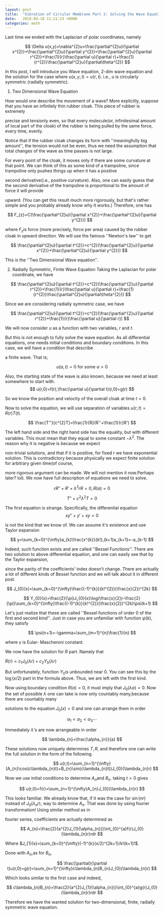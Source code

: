 ```yaml
---
layout: post
title:  "Vibration of Circular Membrane Part 2: Solving the Wave Equation"
date:   2019-04-18 11:21:23 +0900
categories: math
---
```


Last time we ended with the Laplacian of polar coordinates, namely

$$
\Delta u(x,y)=\nabla^{2}u=\frac{\partial^{2}u}{\partial x^{2}}+\frac{\partial^{2}u}{\partial y^{2}}=\frac{\partial^{2}u}{\partial r^{2}}+\frac{1}{r}\frac{\partial u}{\partial r}+\frac{1}{r^{2}}\frac{\partial^{2}u}{\partial\theta^{2}}
$$

In this post, I will introduce you Wave equation, 2-dim wave equation
and the solution for the case where $u(x,y,t)=u(r,t)$. i.e., $u$
is circularly symmetric (radially symmetric).

1. Two Dimensional Wave Equation

How would one describe the movement of a wave? More explicitly, suppose
that you have an infinitely thin rubber cloak. This piece of rubber
is extremely

precise and tensionly even, so that every molecule(or, infinitesimal
amount of local part of the cloak) of the rubber is being pulled by
the same force, every time, evenly.

Notice that if the rubber cloak changes its form with ''meaningfully
big amount'', the tension would not be even, thus we need the assumption
that total changes of the wave as time passes is not large.

For every point of the cloak, it moves only if there are some curvature
at that point. We can think of this as some kind of a trampoline,
since trampoline only pushes things up when it has a positive

second derivative(i.e., positive curvature). Also, one can easily guess
that the second derivative of the trampoline is proportional to the
amount of force it will provide

upward. (You can get this result much more rigorously, but that's
rather simple and you probably already know why it works.) Therefore,
one has

$$
F_{z}=C(\frac{\partial^{2}u}{\partial x^{2}}+\frac{\partial^{2}u}{\partial y^{2}})
$$

where $F_{z}$is force (more precisely, force per area) caused by
the rubber cloak in upward direction. We will use the famous ''Newton's
law'' to get

$$
\frac{\partial^{2}u}{\partial t^{2}}=c^{2}(\frac{\partial^{2}u}{\partial x^{2}}+\frac{\partial^{2}u}{\partial y^{2}})
$$

This is the ''Two Dimensional Wave equation''.

2. Radially Symmetric, Finite Wave Equation
Taking the Laplacian for polar coordinate, we have

$$
\frac{\partial^{2}u}{\partial t^{2}}=c^{2}(\frac{\partial^{2}u}{\partial r^{2}}+\frac{1}{r}\frac{\partial u}{\partial r}+\frac{1}{r^{2}}\frac{\partial^{2}u}{\partial\theta^{2}})
$$

Since we are considering radially symmetric case, we have

$$
\frac{\partial^{2}u}{\partial t^{2}}=c^{2}(\frac{\partial^{2}u}{\partial r^{2}}+\frac{1}{r}\frac{\partial u}{\partial r})
$$

We will now consider $u$ as a function with two variables, $r$ and
$t$.

But this is not enough to fully solve the wave equation. As all differential
equations, one needs initial conditions and boundary conditions. In this
case, we will have a condition that describe

a finite wave. That is;

$$
u(a,t)=0\text{ for some }a>0
$$

Also, the starting state of the wave is also known, because we need
at least somewhere to start with.
$$
u(r,0)=f(r),\frac{\partial u}{\partial t}(r,0)=g(r)
$$

So we know the position and velocity of the overall cloak at time
$t=0$.

Now to solve the equation, we will use separation of variables $u(r,t)=R(r)T(t)$.

$$
\frac{T''}{c^{2}T}=\frac{1}{R}(R''+\frac{1}{r}R')
$$

The left hand side and the right hand side has the equality, but with
different variables. This must mean that they equal to some constant
$-\lambda^{2}$. The reason why it is negative is because we expect

non-trivial solutions, and that if it is positive, for fixed $r$
we have exponential solution. This is contradictory because physically
we expect finite solution for arbitrary given time(of course,

more rigorous argument can be made. We will not mention it now.Perhaps
later? lol). We now have full description of equations we need to
solve.

$$
rR''+R'+\lambda^{2}rR=0,R(a)=0
$$

$$
T''+c^{2}\lambda^{2}T=0
$$

The first equation is strange. Specifically, the differential equation
$$
xy''+y'+xy=0
$$

is not the kind that we know of. We can assume it's existence and
use Taylor expansion

$$
y=\sum_{k=0}^{\infty}a_{k}\frac{x^{k}}{k!},(k+1)a_{k+1}=-a_{k-1}
$$

Indeed, such function exists and are called ''Bessel Functions''.
There are two solution to above differential equation, and one can
easily see that by the Taylor expansion,

since the parity of the coefficients' index doesn't change. There are
actually a lot of different kinds of Bessel function and we will talk
about it in different post.

$$
J_{0}(x)=\sum_{k=0}^{\infty}\frac{(-1)^{k}}{k!^{2}}(\frac{x}{2})^{2k}
$$

$$
Y_{0}(x)=\frac{2}{\pi}J_{0}(x)\log(\frac{x}{2})-\frac{2}{\pi}\sum_{k=0}^{\infty}\frac{(-1)^{k}}{k!^{2}}(\frac{x}{2})^{2k}\psi(k+1)
$$

Let's just realize that these are called ''Bessel functions of order
0 of the first and second kind''. Just in case you are unfamiliar
with function $\psi(k)$, they satisfy

$$
\psi(n+1)=-\gamma+\sum_{m=1}^{n}\frac{1}{n}
$$

where $\gamma$ is Eular- Mascheroni constant.

We now have the solution for $R$ part. Namely that

$R(r)=c_{1}J_{0}(\lambda r)+c_{2}Y_{0}(\lambda r)$

But unfortunately, function $Y_{0}$is unbounded near 0. You can see
this by the $\log(x/2)$ part in the formula above. Thus, we are left
with the first kind.

Now using boundary condition $R(a)=0$, it must imply that $J_{0}(\lambda a)=0$.
Now the set of possible $\lambda$ one can take is now only countably
many,because there are countably many

solutions to the equation $J_{0}(x)=0$ and one can arrange them in
order

$$
\alpha_{1}<\alpha_{2}<\alpha_{3}\cdots
$$

Immediately $\lambda$'s are now arrangeable in order

$$
\lambda_{n}=\frac{\alpha_{n}}{a}
$$

These solutions now uniquely determines $T,R$, and therefore one
can write the full solution in the form of the following.

$$
u(r,t)=\sum_{n=1}^{\infty}(A_{n}\cos(c\lambda_{n}t)+B_{n}\sin(c\lambda_{n}t))J_{0}(\lambda_{n}r)
$$

Now we use initial conditions to determine $A_{n}$and $B_{n}$. taking
$t=0$ gives

$$
u(r,0)=f(r)=\sum_{n=1}^{\infty}A_{n}J_{0}(\lambda_{n}r)
$$

This looks familiar. We already know that, if it was the case for
$\sin(nr)$ instead of $J_{0}(\lambda_{n}r)$, way to determine $A_{n}$.
That was done by using fourier transformation! Using similar method
as in

fourier series, coefficients are actually determined as

$$
A_{n}=\frac{2}{a^{2}J_{1}(\alpha_{n})}\int_{0}^{a}f(r)J_{0}(\lambda_{n}r)rdr
$$

Where $J_{1}(x)=\sum_{k=0}^{\infty}(-1)^{k}(x/2)^{2k+1}/k!(k+1)!$.

Done with $A_{n},$as for $B_{n},$

$$
\frac{\partial}{\partial t}u(r,0)=g(r)=\sum_{n=1}^{\infty}c\lambda_{n}B_{n}J_{0}(\lambda_{n}r)
$$

Which looks similar to the first case and indeed,

$$
c\lambda_{n}B_{n}=\frac{2}{a^{2}J_{1}(\alpha_{n})}\int_{0}^{a}g(r)J_{0}(\lambda_{n}r)rdr
$$

Therefore we have the wanted solution for two-dimensional, finite,
radially symmetric wave equation.
